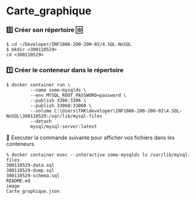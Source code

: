 # Carte_graphique

### :zero: Créer son répertoire :id:

```
$ cd ~/Developer/INF1086-200-20H-02/4.SQL-NoSQL
$ mkdir <300110529>
cd <300110529>
```


### :one: Créer le conteneur dans le répertoire

```
$ docker container run \
         --name some-mysqlds \
         --env MYSQL_ROOT_PASSWORD=password \
         --publish 3306:3306 \
         --publish 33060:33060 \
         --volume C:\Users\THK\developer\INF1086-200-20H-02\4.SQL-NoSQL\300110529:/var/lib/mysql-files `
         --detach `
         mysql/mysql-server:latest
```

:pushpin: Executer la commande suivante pour afficher vos fichiers dans les conteneurs

```
% docker container exec --interactive some-mysqlds ls /var/lib/mysql-files
300110529-data.sql
300110529-dump.sql
300110529-schema.sql
README.md
image
Carte_graphique.json

```
